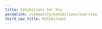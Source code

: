 ```yaml
---
title: Exhibitions For You
permalink: /community/exhibitions/overview
third_nav_title: Exhibitions
---
```



